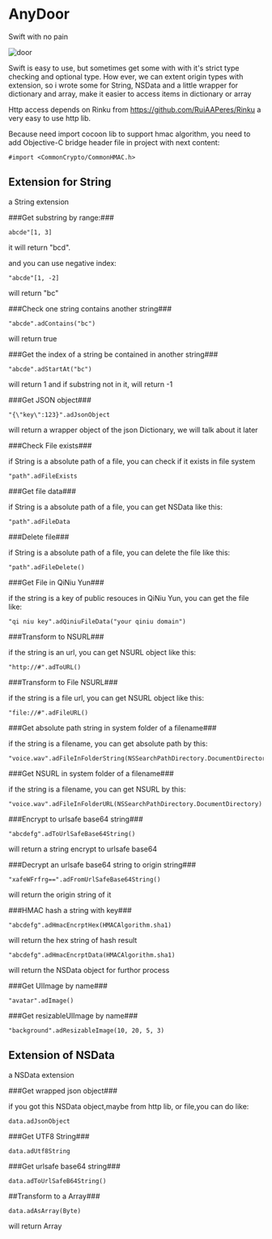 # AnyDoor #
Swift with no pain

![door](http://homepage.ntu.edu.tw/~b01302158/images/01.jpg)

Swift is easy to use, but sometimes get some with with it's strict type checking and optional type. How ever, we can extent origin types with extension, so i wrote some for String, NSData and a little wrapper for dictionary and array, make it easier to access items in dictionary or array

Http access depends on Rinku from <https://github.com/RuiAAPeres/Rinku> a very easy to use http lib.

Because need import cocoon lib to support hmac algorithm, you need to add Objective-C bridge header file in project with next content:

    #import <CommonCrypto/CommonHMAC.h>

Extension for String
-----------------------
a String extension

###Get substring by range:###

    abcde"[1, 3]

it will return "bcd".

and you can use negative index:

    "abcde"[1, -2]
    
will return "bc"


###Check one string contains another string###

    "abcde".adContains("bc")
    
will return true

###Get the index of a string be contained in another string###

    "abcde".adStartAt("bc")
    
will return 1 and if substring not in it, will return -1

###Get JSON object###

    "{\"key\":123}".adJsonObject

will return a wrapper object of the json Dictionary, we will talk about it later

###Check File exists###

if String is a absolute path of a file, you can check if it exists in file system

    "path".adFileExists

###Get file data###

if String is a absolute path of a file, you can get NSData like this:

    "path".adFileData

###Delete file###

if String is a absolute path of a file, you can delete the file like this:

    "path".adFileDelete()

###Get File in QiNiu Yun###

if the string is a key of public resouces in QiNiu Yun, you can get the file like:

    "qi niu key".adQiniuFileData("your qiniu domain")
    
###Transform to NSURL###

if the string is an url, you can get NSURL object like this:

    "http://#".adToURL()
    
###Transform to File NSURL###

if the string is a file url, you can get NSURL object like this:

    "file://#".adFileURL()
    
###Get absolute path string in system folder of a filename###

if the string is a filename, you can get absolute path by this:

    "voice.wav".adFileInFolderString(NSSearchPathDirectory.DocumentDirectory)
    
###Get NSURL in system folder of a filename###

if the string is a filename, you can get NSURL by this:

    "voice.wav".adFileInFolderURL(NSSearchPathDirectory.DocumentDirectory)
    
###Encrypt to urlsafe base64 string###

    "abcdefg".adToUrlSafeBase64String()
    
will return a string encrypt to urlsafe base64

###Decrypt an urlsafe base64 string to origin string###

    "xafeWFrfrg==".adFromUrlSafeBase64String()
    
will return the origin string of it

###HMAC hash a string with key###

    "abcdefg".adHmacEncrptHex(HMACAlgorithm.sha1)
    
will return the hex string of hash result

    "abcdefg".adHmacEncrptData(HMACAlgorithm.sha1)
    
will return the NSData object for furthor process

###Get UIImage by name###

    "avatar".adImage()
    
###Get resizableUIImage by name###

    "background".adResizableImage(10, 20, 5, 3)

Extension of NSData
---------------------------
a NSData extension

###Get wrapped json object###

if you got this NSData object,maybe from http lib, or file,you can do like:

    data.adJsonObject

###Get UTF8 String###

    data.adUtf8String
    
###Get urlsafe base64 string###

    data.adToUrlSafeB64String()
    
##Transform to a Array###

    data.adAsArray(Byte)
    
will return Array<Byte>



